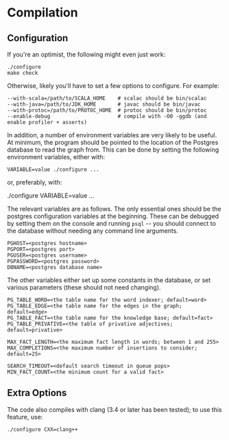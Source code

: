 

Compilation
===========

Configuration
-------------

If you're an optimist, the following might even just work:
    
    ./configure
    make check

Otherwise, likely you'll have to set a few options to configure.
For example:
    
    --with-scala=/path/to/SCALA_HOME    # scalac should be bin/scalac
    --with-java=/path/to/JDK_HOME       # javac should be bin/javac
    --with-protoc=/path/to/PROTOC_HOME  # protoc should be bin/protoc
    --enable-debug                      # compile with -O0 -ggdb (and enable profiler + asserts)

In addition, a number of environment variables are very likely to be
useful. At minimum, the program should be pointed to the location
of the Postgres database to read the graph from.
This can be done by setting the following environment variables,
either with:

    VARIABLE=value ./configure ...

or, preferably, with:
   
   ./configure VARIABLE=value ...

The relevant variables are as follows.
The only essential ones should be the postgres configuration variables
at the beginning.
These can be debugged by setting them on the console and running
`psql` -- you should connect to the database without needing any
command line arguments.

    PGHOST=<postgres hostname>
    PGPORT=<postgres port>
    PGUSER=<postgres username>
    PGPASSWORD=<postgres password>
    DBNAME=<postgres database name>

The other variables either set up some constants in the database,
or set various parameters (these should not need changing).

    PG_TABLE_WORD=<the table name for the word indexer; default=word>
    PG_TABLE_EDGE=<the table name for the edges in the graph; default=edge>
    PG_TABLE_FACT=<the table name for the knowledge base; default=fact>
    PG_TABLE_PRIVATIVE=<the table of privative adjectives; default=privative>

    MAX_FACT_LENGTH=<the maximum fact length in words; between 1 and 255>
    MAX_COMPLETIONS=<the maximum number of insertions to consider; default=25>

    SEARCH_TIMEOUT=<default search timeout in queue pops>
    MIN_FACT_COUNT=<the minimum count for a valid fact>

Extra Options
-------------
The code also compiles with clang (3.4 or later has been tested);
to use this feature, use:
    
    ./configure CXX=clang++
